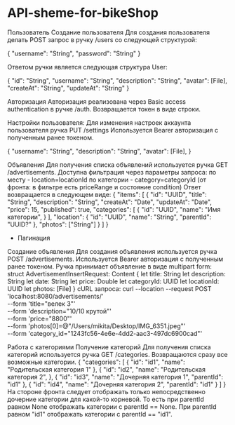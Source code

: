 # API-sheme-for-bikeShop

Пользователь
Создание пользователя
Для создания пользователя делать POST запрос в ручку /users со следующей структурой:

{
    "username": "String",
    "password": "String"
}

Ответом ручки является следующая структура User:

{
    "id": "String",
    "username": "String",
    "description": "String",
    "avatar": [File],
    "createAt": "String",
    "updateAt": "String"
}
 
Авторизация
Авторизация реализована через Basic access authentication в ручке /auth. Возвращается токен в виде строки.

Настройки пользователя:
Для изменения настроек аккаунта пользователя ручка PUT /settings
Используется Bearer авторизация с полученным ранее токеном.

{
    "username": "String",
    "description": "String",
    "avatar": [File],
}

Объявления
Для получения списка объявлений используется ручка GET /advertisements.
Доступна фильтрация через параметры запроса:
по месту - location=locationId
по категории - category=categoryId
(от фронта: в фильтре есть priceRange и состояние condition)
Ответ возвращается в следующем виде:
{
    "items": [
        {
            "id": "UUID",
            "title": "String",
            "description": "String",
            "createAt": "Date",
            "updateAt": "Date",
            "price": 15,
            "published": true,
            "categories": [
                {
                    "id": "UUID",
                    "name": "Имя категории",
                }
            ],
            "location": {
                "id": "UUID",
                "name": "String",
                "parentId": "UUID?"
            },
            "photos": ["String"]
        }
    ]
}

+ Пагинация

Создание объявления
Для создания объявления используется ручка POST /advertisements. Используется Bearer авторизация с полученным ранее токеном. Ручка принимает объявление в виде multipart form:
struct AdvertisementInsertRequest: Content {
  let title: String
  let description: String
  let date: String
  let price: Double
  let categoryId: UUID
  let locationId: UUID
  let photos: [File]
}
cURL запроса:
curl --location --request POST 'localhost:8080/advertisements/' \
--form 'title="велек 3"' \
--form 'description="10/10 крутой"' \
--form 'price="8800"' \
--form 'photos[0]=@"/Users/mikita/Desktop/IMG_6351.jpeg"' \
--form 'category_id="1243fc56-4e6e-4dd2-aac3-497dc6900cad"'


Работа с категориями
Получение категорий
Для получения списка категорий используется ручка GET /categories. Возвращаются сразу все возможные категории.
{
    "categories": [
        {
            "id": "id1",
            "name": "Родительская категория 1"
        },
        {
            "id": "id2",
            "name": "Родительская категория 2",
        },
        {
            "id": "id3",
            "name": "Дочерняя категория 1",
            "parentId": "id1"
        },
        {
            "id": "id4",
            "name": "Дочерняя категория 2",
            "parentId": "id1"
        }
    ]
}
На стороне фронта следует отображать только непосредственно дочерние категории для какой-то корневой. То есть при parentId равном None отображать категории с parentId == None. При parentId равном "id1" отображать категории с parentId == "id1".

